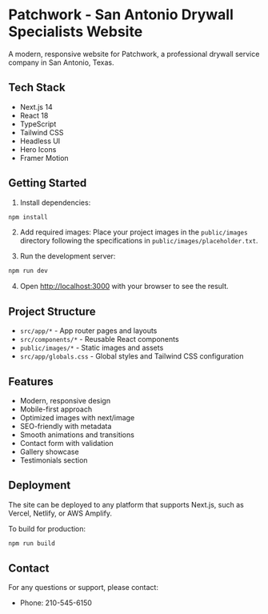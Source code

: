 # Patchwork - San Antonio Drywall Specialists Website

A modern, responsive website for Patchwork, a professional drywall service company in San Antonio, Texas.

## Tech Stack

- Next.js 14
- React 18
- TypeScript
- Tailwind CSS
- Headless UI
- Hero Icons
- Framer Motion

## Getting Started

1. Install dependencies:
```bash
npm install
```

2. Add required images:
Place your project images in the `public/images` directory following the specifications in `public/images/placeholder.txt`.

3. Run the development server:
```bash
npm run dev
```

4. Open [http://localhost:3000](http://localhost:3000) with your browser to see the result.

## Project Structure

- `src/app/*` - App router pages and layouts
- `src/components/*` - Reusable React components
- `public/images/*` - Static images and assets
- `src/app/globals.css` - Global styles and Tailwind CSS configuration

## Features

- Modern, responsive design
- Mobile-first approach
- Optimized images with next/image
- SEO-friendly with metadata
- Smooth animations and transitions
- Contact form with validation
- Gallery showcase
- Testimonials section

## Deployment

The site can be deployed to any platform that supports Next.js, such as Vercel, Netlify, or AWS Amplify.

To build for production:
```bash
npm run build
```

## Contact

For any questions or support, please contact:
- Phone: 210-545-6150 